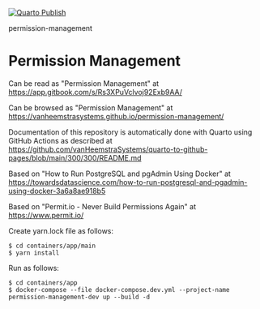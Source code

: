 [![Quarto Publish](https://github.com/vanHeemstraSystems/permission-management/actions/workflows/publish.yml/badge.svg)](https://github.com/vanHeemstraSystems/permission-management/actions/workflows/publish.yml)

permission-management
# Permission Management

Can be read as "Permission Management" at https://app.gitbook.com/s/Rs3XPuVclvoj92Exb9AA/

Can be browsed as "Permission Management" at https://vanheemstrasystems.github.io/permission-management/

Documentation of this repository is automatically done with Quarto using GitHub Actions as described at https://github.com/vanHeemstraSystems/quarto-to-github-pages/blob/main/300/300/README.md

Based on "How to Run PostgreSQL and pgAdmin Using Docker" at https://towardsdatascience.com/how-to-run-postgresql-and-pgadmin-using-docker-3a6a8ae918b5

Based on "Permit.io - Never Build Permissions Again" at https://www.permit.io/

Create yarn.lock file as follows:

```
$ cd containers/app/main
$ yarn install
```

Run as follows:

```
$ cd containers/app
$ docker-compose --file docker-compose.dev.yml --project-name permission-management-dev up --build -d
```
